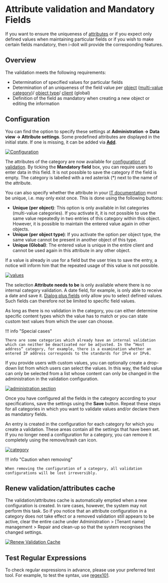 # Attribute validation and Mandatory Fields

If you want to ensure the uniqueness of [attributes](../glossary.md) or if you expect only defined values when maintaining particular fields or if you wish to make certain fields mandatory, then i-doit will provide the corresponding features.

## Overview

The validation meets the following requirements:

*   Determination of specified values for particular fields
*   Determination of an uniqueness of the field value per [object](../glossary.md) ([multi-value category](../basics/structure-of-the-it-documentation.md))/ [object type](../basics/structure-of-the-it-documentation.md)/ [client](../glossary.md) (global)
*   Definition of the field as mandatory when creating a new object or editing the information

## Configuration

You can find the option to specify these settings at **Administration → Data view → Attribute settings**. Some predefined attributes are displayed in the initial state. If one is missing, it can be added via [**Add**](../system-administration/administration/data-view/attribute-settings.md).

[![Configuration](../assets/images/en/efficient-documentation/attribute-validation-and-mandatory-fields/vup-1.png)](../assets/images/en/efficient-documentation/attribute-validation-and-mandatory-fields/vup-1.png)

The attributes of the category are now available for [configuration of validation](../system-administration/administration/data-view/attribute-settings.md#usage). By ticking the **Mandatory field** box, you can require users to enter data in this field. It is not possible to save the category if the field is empty. The category is labelled with a red asterisk (\*) next to the name of the attribute.

You can also specify whether the attribute in your [IT documentation](../basics/structure-of-the-it-documentation.md) must be unique, i.e. may only exist once. This is done using the following buttons:

*   **Unique (per object)**: This option is only available in list categories (multi-value categories). If you activate it, it is not possible to use the same value repeatedly in two entries of this category within this object. However, it is possible to maintain the entered value again in other objects.
*   **Unique (per object type)**: If you activate the option per object type, the same value cannot be present in another object of this type.
*   **Unique (Global)**: The entered value is unique in the entire client and cannot be used again in this attribute in any other object.

If a value is already in use for a field but the user tries to save the entry, a notice will inform him that the repeated usage of this value is not possible.

[![values](../assets/images/en/efficient-documentation/attribute-validation-and-mandatory-fields/vup-2.png)](../assets/images/en/efficient-documentation/attribute-validation-and-mandatory-fields/vup-2.png)

The selection **Attribute needs to be** is only available where there is no internal category validation. A date field, for example, is only able to receive a date and save it. [Dialog plus fields](../basics/attribute-fields.md#dialog-plus-field-extended-drop-down) only allow you to select defined values. Such fields can therefore not be limited to specific field values.

As long as there is no validation in the category, you can either determine specific content types which the value has to match or you can state custom text values from which the user can choose.

!!! info "Special cases"

    There are some categories which already have an internal validation which can neither be deactivated nor be adjusted. In the “Host address” category, for example, there is a examination whether an entered IP address corresponds to the standards for IPv4 or IPv6.

If you provide users with custom values, you can optionally create a drop-down list from which users can select the values. In this way, the field value can only be selected from a list whose content can only be changed in the administration in the validation configuration.

[![administration section](../assets/images/en/efficient-documentation/attribute-validation-and-mandatory-fields/vup-3.png)](../assets/images/en/efficient-documentation/attribute-validation-and-mandatory-fields/vup-3.png)

Once you have configured all the fields in the category according to your specifications, save the settings using the **Save** button. Repeat these steps for all categories in which you want to validate values and/or declare them as mandatory fields.

An entry is created in the configuration for each category for which you create a validation. These areas contain all the settings that have been set. If you no longer need a configuration for a category, you can remove it completely using the remove/trash can icon.

[![category](../assets/images/en/efficient-documentation/attribute-validation-and-mandatory-fields/vup-4.png)](../assets/images/en/efficient-documentation/attribute-validation-and-mandatory-fields/vup-4.png)

!!! info "Caution when removing"

    When removing the configuration of a category, all validation configurations will be lost irreversibly.

## Renew validation/attributes cache

The validation/attributes cache is automatically emptied when a new configuration is created. In rare cases, however, the system may not perform this task. So if you notice that an attribute configuration in a category does not take effect or a removed validation still appears to be active, clear the entire cache under Administration > [Tenant name] management > Repair and clean-up so that the system recognises the changed settings.

[![Renew Validation Cache](../assets/images/en/efficient-documentation/attribute-validation-and-mandatory-fields/vup-5.png)](../assets/images/en/efficient-documentation/attribute-validation-and-mandatory-fields/vup-5.png)

## Test Regular Expressions

To check regular expressions in advance, please use your preferred test tool. For example, to test the syntax, use [regex101](https://regex101.com/).

